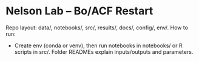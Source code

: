 ﻿# Nelson Lab – Bo/ACF Restart
Repo layout: data/, notebooks/, src/, results/, docs/, config/, env/.
How to run:
- Create env (conda or venv), then run notebooks in notebooks/ or R scripts in src/.
Folder READMEs explain inputs/outputs and parameters.
